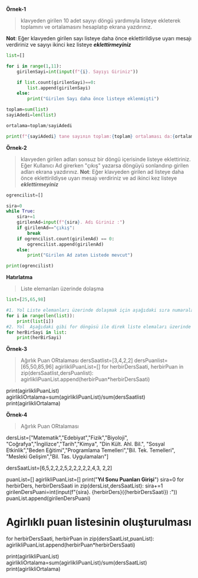 **Örnek-1**
> klavyeden girilen 10 adet sayıyı döngü yardımıyla listeye ekleterek toplamını ve ortalamasını hesaplatıp ekrana yazdırınız.

**Not**: Eğer klavyeden girilen sayı listeye daha önce eklettirildiyse uyarı mesajı verdiriniz ve sayıyı ikinci kez listeye **_eklettirmeyiniz_**

```python
list=[]

for i in range(1,11):
    girilenSayi=int(input(f"{i}. Sayıyı Giriniz"))

    if list.count(girilenSayi)==0:
        list.append(girilenSayi)
    else:
        print("Girilen Sayı daha önce listeye eklenmişti")

toplam=sum(list)
sayiAdedi=len(list)

ortalama=toplam/sayiAdedi

print(f"{sayiAdedi} tane sayının toplam:{toplam} ortalaması da:{ortalama}")
```

**Örnek-2**
> klavyeden girilen adları sonsuz bir döngü içerisinde listeye eklettiriniz. Eğer Kullanıcı Ad girerken "çıkış" yazarsa döngüyü sonlandırıp girilen adları ekrana yazdırınız.
**Not**: Eğer klavyeden girilen ad listeye daha önce eklettirildiyse uyarı mesajı verdiriniz ve ad ikinci kez listeye **_eklettirmeyiniz_**

```python
ogrencilist=[]

sira=0
while True:
    sira+=1
    girilenAd=input(f"{sira}. Adı Giriniz :")
    if girilenAd=="çıkış":
        break
    if ogrencilist.count(girilenAd) == 0:
        ogrencilist.append(girilenAd)
    else:
        print("Girilen Ad zaten Listede mevcut")

print(ogrencilist)
```


**Hatırlatma**
> Liste elemanları üzerinde dolaşma

```python
list=[25,65,98]

#1. Yol Liste elemanları üzerinde dolaşmak için aşağıdaki sıra numaralarından faydalanılabilir
for i in range(len(list)):
    print(list[i])
#2. Yol  Aşağıdaki gibi for döngüsü ile direk liste elemaları üzerinde dolaşılebilir.
for herBirSayi in list:
    print(herBirSayi)
```
**Örnek-3**
> Ağırlık Puan ORtalaması
dersSaatlist=[3,4,2,2]
dersPuanlist=[65,50,85,96]
agirlikliPuanList=[]
for herbirDersSaati, herbirPuan in zip(dersSaatlist,dersPuanlist):
    agirlikliPuanList.append(herbirPuan*herbirDersSaati)

print(agirlikliPuanList)
agirlikliOrtalama=sum(agirlikliPuanList)/sum(dersSaatlist)
print(agirlikliOrtalama)

**Örnek-4**
> Ağırlık Puan ORtalaması

dersList=["Matematik","Edebiyat","Fizik","Biyoloji",
          "Coğrafya","İngilizce","Tarih","Kimya", "Din Kült. Ahl. Bil.",
          "Sosyal Etkinlik","Beden Eğitimi","Programlama Temelleri","Bil. Tek. Temelleri",
          "Mesleki Gelişim","Bil. Tas. Uygulamaları"]

dersSaatList=[6,5,2,2,2,5,2,2,2,2,2,4,3, 2,2]

puanList=[]
agirlikliPuanList=[]
print("****Yıl Sonu Puanları Girişi****")
sira=0
for herbirDers, herbirDersSaati in zip(dersList,dersSaatList):
    sira+=1
    girilenDersPuani=int(input(f"{sira}. {herbirDers}({herbirDersSaati}) :"))
    puanList.append(girilenDersPuani)


# Agirlıklı puan listesinin oluşturulması

for herbirDersSaati, herbirPuan in zip(dersSaatList,puanList):
    agirlikliPuanList.append(herbirPuan*herbirDersSaati)

print(agirlikliPuanList)
agirlikliOrtalama=sum(agirlikliPuanList)/sum(dersSaatList)
print(agirlikliOrtalama)
